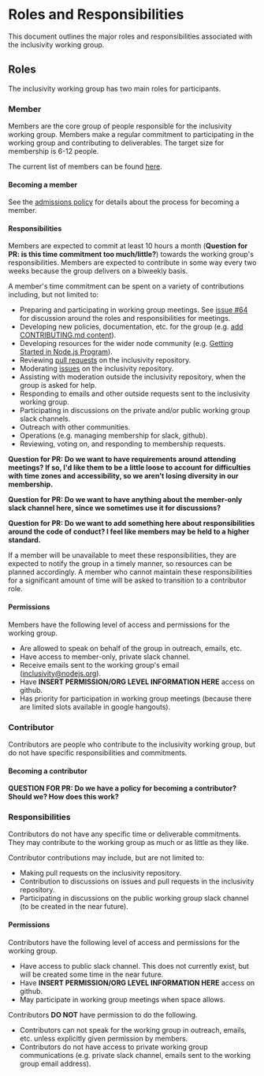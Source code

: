 # Roles and Responsibilities
This document outlines the major roles and responsibilities associated with the inclusivity working group.

## Roles
The inclusivity working group has two main roles for participants.

### Member
Members are the core group of people responsible for the inclusivity working group. Members make a regular commitment to participating in the working group and contributing to deliverables. The target size for membership is 6-12 people.

The current list of members can be found [here](https://github.com/nodejs/inclusivity#initial-membership).

#### Becoming a member
See the [admissions policy](https://github.com/nodejs/inclusivity/blob/master/docs/POLICY_ADMISSIONS.md) for details about the process for becoming a member.

#### Responsibilities
Members are expected to commit at least 10 hours a month (**Question for PR: is this time commitment too much/little?**) towards the working group's responsibilities. Members are expected to contribute in some way every two weeks because the group delivers on a biweekly basis.

A member's time commitment can be spent on a variety of contributions including, but not limited to: 

- Preparing and participating in working group meetings. See [issue #64](https://github.com/nodejs/inclusivity/issues/64) for discussion around the roles and responsibilities for meetings.
- Developing new policies, documentation, etc. for the group (e.g. [add CONTRIBUTING.md content](https://github.com/nodejs/inclusivity/pull/88)).
- Developing resources for the wider node community (e.g. [Getting Started in Node.js Program](https://github.com/nodejs/inclusivity/issues/96)).
- Reviewing [pull requests](https://github.com/nodejs/inclusivity/pulls) on the inclusivity repository.
- Moderating [issues](https://github.com/nodejs/inclusivity/issues) on the inclusivity repository.
- Assisting with moderation outside the inclusivity repository, when the group is asked for help.
- Responding to emails and other outside requests sent to the inclusivity working group.
- Participating in discussions on the private and/or public working group slack channels.
- Outreach with other communities.
- Operations (e.g. managing membership for slack, github).
- Reviewing, voting on, and responding to membership requests.

**Question for PR: Do we want to have requirements around attending meetings? If so, I'd like them to be a little loose to account for difficulties with time zones and accessibility, so we aren't losing diversity in our membership.**

**Question for PR: Do we want to have anything about the member-only slack channel here, since we sometimes use it for discussions?**

**Question for PR: Do we want to add something here about responsibilities around the code of conduct? I feel like members may be held to a higher standard.**

If a member will be unavailable to meet these responsibilities, they are expected to notify the group in a timely manner, so resources can be planned accordingly. A member who cannot maintain these responsibilities for a significant amount of time will be asked to transition to a contributor role.

#### Permissions

Members have the following level of access and permissions for the working group.

- Are allowed to speak on behalf of the group in outreach, emails, etc.
- Have access to member-only, private slack channel.
- Receive emails sent to the working group's email ([inclusivity@nodejs.org](mailto:inclusivity@nodejs.org)).
- Have **INSERT PERMISSION/ORG LEVEL INFORMATION HERE** access on github.
- Has priority for participation in working group meetings (because there are limited slots available in google hangouts).

### Contributor
Contributors are people who contribute to the inclusivity working group, but do not have specific responsibilities and commitments.

#### Becoming a contributor
**QUESTION FOR PR: Do we have a policy for becoming a contributor? Should we? How does this work?**

### Responsibilities

Contributors do not have any specific time or deliverable commitments. They may contribute to the working group as much or as little as they like.

Contributor contributions may include, but are not limited to:

- Making pull requests on the inclusivity repository.
- Contribution to discussions on issues and pull requests in the inclusivity repository.
- Participating in discussions on the public working group slack channel (to be created in the near future).

#### Permissions

Contributors have the following level of access and permissions for the working group.

- Have access to public slack channel. This does not currently exist, but will be created some time in the near future.
- Have **INSERT PERMISSION/ORG LEVEL INFORMATION HERE** access on github.
- May participate in working group meetings when space allows.

Contributors **DO NOT** have permission to do the following.

- Contributors can not speak for the working group in outreach, emails, etc. unless explicitly given permission by members.
- Contributors do not have access to private working group communications (e.g. private slack channel, emails sent to the working group email address).
